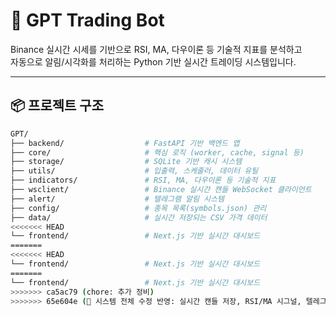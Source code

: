 # 🧠 GPT Trading Bot

Binance 실시간 시세를 기반으로 RSI, MA, 다우이론 등 기술적 지표를 분석하고  
자동으로 알림/시각화를 처리하는 Python 기반 실시간 트레이딩 시스템입니다.

---

## 📦 프로젝트 구조

```bash
GPT/
├── backend/                  # FastAPI 기반 백엔드 앱
├── core/                     # 핵심 로직 (worker, cache, signal 등)
├── storage/                  # SQLite 기반 캐시 시스템
├── utils/                    # 입출력, 스케줄러, 데이터 유틸
├── indicators/               # RSI, MA, 다우이론 등 기술적 지표
├── wsclient/                 # Binance 실시간 캔들 WebSocket 클라이언트
├── alert/                    # 텔레그램 알림 시스템
├── config/                   # 종목 목록(symbols.json) 관리
├── data/                     # 실시간 저장되는 CSV 가격 데이터
<<<<<<< HEAD
└── frontend/                 # Next.js 기반 실시간 대시보드
=======
<<<<<<< HEAD
└── frontend/                 # Next.js 기반 실시간 대시보드
=======
└── frontend/                 # Next.js 기반 실시간 대시보드
>>>>>>> ca5ac79 (chore: 추가 정비)
>>>>>>> 65e604e (🚀 시스템 전체 수정 반영: 실시간 캔들 저장, RSI/MA 시그널, 텔레그램 알림, JST 변환 등)
